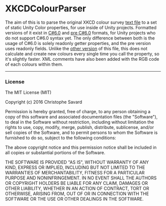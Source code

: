 # XKCDColourParser
The aim of this is to parse the original XKCD colour survey [text file](Output/original.txt) to a set of static Unity Color
properties, for use inside of Unity projects. Formatted versions of it exist in [C#6.0](Output/formatted_c%236.txt) and
[pre C#6.0](Output/formatted.txt) formats, for Unity projects who do not support C#6.0 syntax yet. The only difference between
both is the usage of C#6.0 is solely readonly getter properties, and the pre version uses readonly fields. Unlike the
[other version](http://forum.unity3d.com/threads/xkcd-colors-in-unity.85896/) of this file, this does not calculate and create new colours every single time you call the property, so it's slightly faster. XML comments have also been added with the RGB
code of each colours within them.

---
### License
The MIT License (MIT)

Copyright (c) 2016 Christophe Savard

Permission is hereby granted, free of charge, to any person obtaining a copy
of this software and associated documentation files (the "Software"), to deal
in the Software without restriction, including without limitation the rights
to use, copy, modify, merge, publish, distribute, sublicense, and/or sell
copies of the Software, and to permit persons to whom the Software is
furnished to do so, subject to the following conditions:

The above copyright notice and this permission notice shall be included in all
copies or substantial portions of the Software.

THE SOFTWARE IS PROVIDED "AS IS", WITHOUT WARRANTY OF ANY KIND, EXPRESS OR
IMPLIED, INCLUDING BUT NOT LIMITED TO THE WARRANTIES OF MERCHANTABILITY,
FITNESS FOR A PARTICULAR PURPOSE AND NONINFRINGEMENT. IN NO EVENT SHALL THE
AUTHORS OR COPYRIGHT HOLDERS BE LIABLE FOR ANY CLAIM, DAMAGES OR OTHER
LIABILITY, WHETHER IN AN ACTION OF CONTRACT, TORT OR OTHERWISE, ARISING FROM,
OUT OF OR IN CONNECTION WITH THE SOFTWARE OR THE USE OR OTHER DEALINGS IN THE
SOFTWARE.
